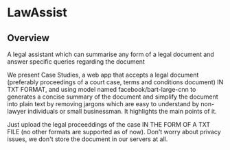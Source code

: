 # LawAssist

## Overview

A legal assistant which can summarise any form of a legal document and answer specific queries regarding the document

We present Case Studies, a web app that accepts a legal document (preferably proceedings of a court case, terms and conditions document) IN TXT FORMAT, and using model named facebook/bart-large-cnn to generates a concise summary of the document and simplify the document into plain text by removing jargons which are easy to understand by non-lawyer individuals or small businessman. It highlights the main points of it.

Just upload the legal proceeddings of the case IN THE FORM OF A TXT FILE (no other formats are supported as of now). Don't worry about privacy issues, we don't store the document in our servers at all.
